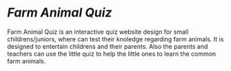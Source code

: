 # **_Farm Animal Quiz_**

Farm Animal Quiz is an interactive quiz website design for small childrens/juniors, where can test their knoledge regarding farm animals. It is designed to entertain childrens and their parents. Also the parents and teachers  can use the little quiz to help the little ones to learn the common farm animals.